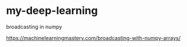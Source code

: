 # my-deep-learning
 broadcasting in numpy

https://machinelearningmastery.com/broadcasting-with-numpy-arrays/
